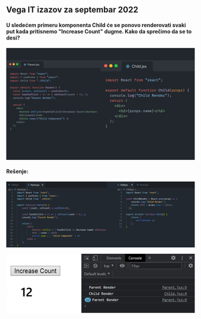 ## Vega IT izazov za septembar 2022 

#### U sledećem primeru komponenta Child će se ponovo renderovati svaki put kada pritisnemo "Increase Count" dugme. Kako da sprečimo da se to desi?

![App Screenshot](https://github.com/nstVanja/Cysecor-JS/blob/f277519f4fbf7e7c1300aa969260c395813b527a/img/sept2022.jpg)


#### Rešenje:

![App Screenshot](https://github.com/nstVanja/Cysecor-JS/blob/0b878fc43b6f1af5a59111bf7d4083d21dbc1561/img/sept-resenje.jpg)

![App Screenshot](https://github.com/nstVanja/Cysecor-JS/blob/0b878fc43b6f1af5a59111bf7d4083d21dbc1561/img/sept-console.jpg)
